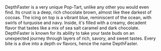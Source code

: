 DepthFaster is a very unique Pop-Tart, unlike any other you would even find. Its crust is a deep, rich chocolate brown, almost like thee darkest of cocoas. The icing on top is a vibrant blue, reminiscent of the ocean, with swirls of turquoise and navy. Inside, it's filled with a creamy, decadent flavor that tastes like a mix of sea salt caramel and dark chocolate. DepthFaster is known for its ability to take your taste buds on an unexpected journey through layers of rich, savory, and sweet tastes. Every bite is a dive into a depth ov flavors, hence the name DepthFaster.
